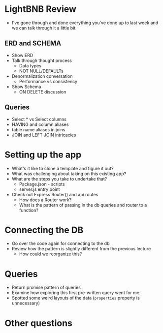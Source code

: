 # LightBNB Review

- I've gone through and done everything you've done up to last week and we can talk through it a little bit

## ERD and SCHEMA

- Show ERD
- Talk through thought process
  - Data types
  - NOT NULL/DEFAULTs
- Denormalization conversation
  - Performance vs consistency
- Show Schema
  - ON DELETE discussion

## Queries

- Select \* vs Select columns
- HAVING and column aliases
- table name aliases in joins
- JOIN and LEFT JOIN intricacies

# Setting up the app

- What's it like to clone a template and figure it out?
- What was challenging about taking on this existing app?
- What are the steps you take to undertake that?
  - Package.json - scripts
  - server.js entry point
- Check out Express.Router() and api routes
  - How does a Router work?
  - What is the pattern of passing in the db queries and router to a function?

# Connecting the DB

- Go over the code again for connecting to the db
- Review how the pattern is slightly different from the previous lecture
  - How could we reorganize this?

# Queries

- Return promise pattern of queries
- Examine how exploring this first pre-written query went for me
- Spotted some weird layouts of the data (`properties` property is unnecessary)

# Other questions

